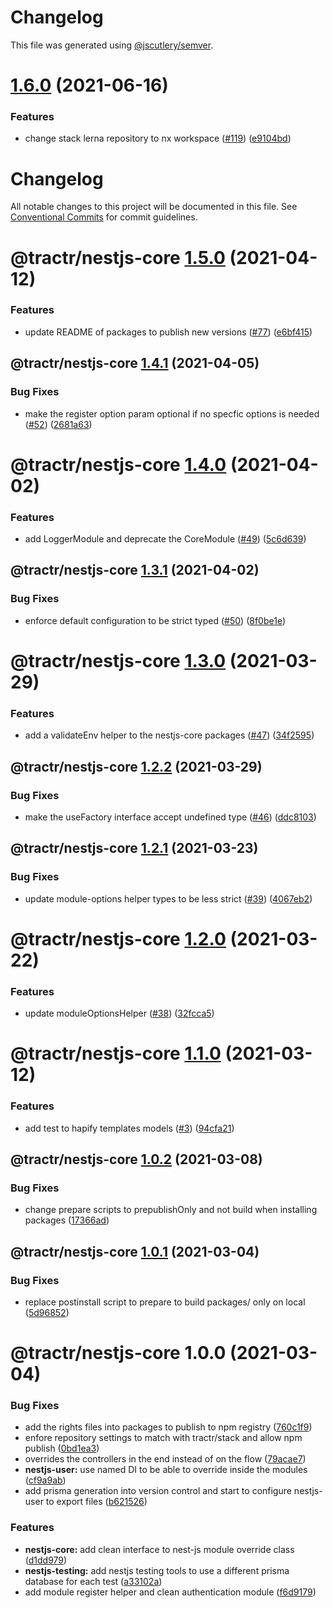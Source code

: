 # Changelog

This file was generated using
[@jscutlery/semver](https://github.com/jscutlery/semver).

# [1.6.0](https://github.com/tractr/stack/compare/nestjs-core-1.5.0...nestjs-core-1.6.0) (2021-06-16)

### Features

- change stack lerna repository to nx workspace
  ([#119](https://github.com/tractr/stack/issues/119))
  ([e9104bd](https://github.com/tractr/stack/commit/e9104bde081619c0f3752bb9d129e19d1d6bda5d))

# Changelog

All notable changes to this project will be documented in this file. See
[Conventional Commits](https://conventionalcommits.org) for commit guidelines.

# @tractr/nestjs-core [1.5.0](https://github.com/tractr/stack/compare/@tractr/nestjs-core@1.4.1...@tractr/nestjs-core@1.5.0) (2021-04-12)

### Features

- update README of packages to publish new versions
  ([#77](https://github.com/tractr/stack/issues/77))
  ([e6bf415](https://github.com/tractr/stack/commit/e6bf415af3fe5588c15577f047a6262f81c1564f))

## @tractr/nestjs-core [1.4.1](https://github.com/tractr/stack/compare/@tractr/nestjs-core@1.4.0...@tractr/nestjs-core@1.4.1) (2021-04-05)

### Bug Fixes

- make the register option param optional if no specfic options is needed
  ([#52](https://github.com/tractr/stack/issues/52))
  ([2681a63](https://github.com/tractr/stack/commit/2681a63b5439eff83e730554f727c8507cf381da))

# @tractr/nestjs-core [1.4.0](https://github.com/tractr/stack/compare/@tractr/nestjs-core@1.3.1...@tractr/nestjs-core@1.4.0) (2021-04-02)

### Features

- add LoggerModule and deprecate the CoreModule
  ([#49](https://github.com/tractr/stack/issues/49))
  ([5c6d639](https://github.com/tractr/stack/commit/5c6d639b6d35c191203ea1981e6a7db296d14d5c))

## @tractr/nestjs-core [1.3.1](https://github.com/tractr/stack/compare/@tractr/nestjs-core@1.3.0...@tractr/nestjs-core@1.3.1) (2021-04-02)

### Bug Fixes

- enforce default configuration to be strict typed
  ([#50](https://github.com/tractr/stack/issues/50))
  ([8f0be1e](https://github.com/tractr/stack/commit/8f0be1e057915dc26a20f759635ba9ed03587f83))

# @tractr/nestjs-core [1.3.0](https://github.com/tractr/stack/compare/@tractr/nestjs-core@1.2.2...@tractr/nestjs-core@1.3.0) (2021-03-29)

### Features

- add a validateEnv helper to the nestjs-core packages
  ([#47](https://github.com/tractr/stack/issues/47))
  ([34f2595](https://github.com/tractr/stack/commit/34f2595995f386219804f86d9799031a14b3e07e))

## @tractr/nestjs-core [1.2.2](https://github.com/tractr/stack/compare/@tractr/nestjs-core@1.2.1...@tractr/nestjs-core@1.2.2) (2021-03-29)

### Bug Fixes

- make the useFactory interface accept undefined type
  ([#46](https://github.com/tractr/stack/issues/46))
  ([ddc8103](https://github.com/tractr/stack/commit/ddc8103415b2f54d63e3f0dfa32d89ab1561b56d))

## @tractr/nestjs-core [1.2.1](https://github.com/tractr/stack/compare/@tractr/nestjs-core@1.2.0...@tractr/nestjs-core@1.2.1) (2021-03-23)

### Bug Fixes

- update module-options helper types to be less strict
  ([#39](https://github.com/tractr/stack/issues/39))
  ([4067eb2](https://github.com/tractr/stack/commit/4067eb2235ef8de6c25b8afd9c9aa691535f1f99))

# @tractr/nestjs-core [1.2.0](https://github.com/tractr/stack/compare/@tractr/nestjs-core@1.1.0...@tractr/nestjs-core@1.2.0) (2021-03-22)

### Features

- update moduleOptionsHelper ([#38](https://github.com/tractr/stack/issues/38))
  ([32fcca5](https://github.com/tractr/stack/commit/32fcca58a73a18d7db194fcf094a512eeeb75719))

# @tractr/nestjs-core [1.1.0](https://github.com/tractr/stack/compare/@tractr/nestjs-core@1.0.2...@tractr/nestjs-core@1.1.0) (2021-03-12)

### Features

- add test to hapify templates models
  ([#3](https://github.com/tractr/stack/issues/3))
  ([94cfa21](https://github.com/tractr/stack/commit/94cfa21e3b19770da715d48f86ec37462cb01d49))

## @tractr/nestjs-core [1.0.2](https://github.com/tractr/stack/compare/@tractr/nestjs-core@1.0.1...@tractr/nestjs-core@1.0.2) (2021-03-08)

### Bug Fixes

- change prepare scripts to prepublishOnly and not build when installing
  packages
  ([17366ad](https://github.com/tractr/stack/commit/17366ada324f19b5a853a96a01f42996a43385b8))

## @tractr/nestjs-core [1.0.1](https://github.com/tractr/stack/compare/@tractr/nestjs-core@1.0.0...@tractr/nestjs-core@1.0.1) (2021-03-04)

### Bug Fixes

- replace postinstall script to prepare to build packages/ only on local
  ([5d96852](https://github.com/tractr/stack/commit/5d96852f2e753c78c62248c3f9846e6e0e94c07c))

# @tractr/nestjs-core 1.0.0 (2021-03-04)

### Bug Fixes

- add the rights files into packages to publish to npm registry
  ([760c1f9](https://github.com/tractr/stack/commit/760c1f98da944f39f821c7d4e30847e229bba44d))
- enfore repository settings to match with tractr/stack and allow npm publish
  ([0bd1ea3](https://github.com/tractr/stack/commit/0bd1ea38f5c1fc5f88e5611b214de8418bd59bdc))
- overrides the controllers in the end instead of on the flow
  ([79acae7](https://github.com/tractr/stack/commit/79acae79cfd8dff632ba686d15eb8c4e5c62669d))
- **nestjs-user:** use named DI to be able to override inside the modules
  ([cf9a9ab](https://github.com/tractr/stack/commit/cf9a9abb9e101b9e83107b613d628639f15e9ed0))
- add prisma generation into version control and start to configure nestjs-user
  to export files
  ([b621526](https://github.com/tractr/stack/commit/b621526e2a9c7dc5ed5f0a88c8cabffb636c17f7))

### Features

- **nestjs-core:** add clean interface to nest-js module override class
  ([d1dd979](https://github.com/tractr/stack/commit/d1dd9796d4c8b516b091c551cb3eca8d0f1aaabc))
- **nestjs-testing:** add nestjs testing tools to use a different prisma
  database for each test
  ([a33102a](https://github.com/tractr/stack/commit/a33102a5fc29fd904aad49e6663ea4d336124a1e))
- add module register helper and clean authentication module
  ([f6d9179](https://github.com/tractr/stack/commit/f6d91799445acf434a86b88f5667070d86333bab))
